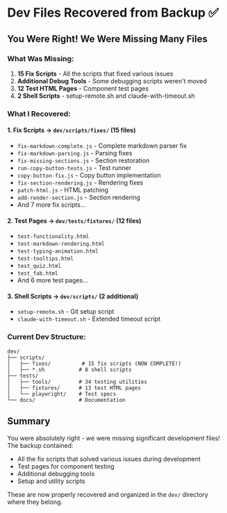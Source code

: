 # Dev Files Recovered from Backup ✅

## You Were Right! We Were Missing Many Files

### What Was Missing:
1. **15 Fix Scripts** - All the scripts that fixed various issues
2. **Additional Debug Tools** - Some debugging scripts weren't moved
3. **12 Test HTML Pages** - Component test pages
4. **2 Shell Scripts** - setup-remote.sh and claude-with-timeout.sh

### What I Recovered:

#### 1. **Fix Scripts** → `dev/scripts/fixes/` (15 files)
- `fix-markdown-complete.js` - Complete markdown parser fix
- `fix-markdown-parsing.js` - Parsing fixes
- `fix-missing-sections.js` - Section restoration
- `run-copy-button-tests.js` - Test runner
- `copy-button-fix.js` - Copy button implementation
- `fix-section-rendering.js` - Rendering fixes
- `patch-html.js` - HTML patching
- `add-render-section.js` - Section rendering
- And 7 more fix scripts...

#### 2. **Test Pages** → `dev/tests/fixtures/` (12 files)
- `test-functionality.html`
- `test-markdown-rendering.html`
- `test-typing-animation.html`
- `test-tooltips.html`
- `test_quiz.html`
- `test_fab.html`
- And 6 more test pages...

#### 3. **Shell Scripts** → `dev/scripts/` (2 additional)
- `setup-remote.sh` - Git setup script
- `claude-with-timeout.sh` - Extended timeout script

### Current Dev Structure:
```
dev/
├── scripts/
│   ├── fixes/          # 15 fix scripts (NOW COMPLETE!)
│   ├── *.sh           # 8 shell scripts
├── tests/
│   ├── tools/         # 34 testing utilities
│   ├── fixtures/      # 13 test HTML pages
│   └── playwright/    # Test specs
└── docs/              # Documentation
```

## Summary
You were absolutely right - we were missing significant development files! The backup contained:
- All the fix scripts that solved various issues during development
- Test pages for component testing
- Additional debugging tools
- Setup and utility scripts

These are now properly recovered and organized in the `dev/` directory where they belong.